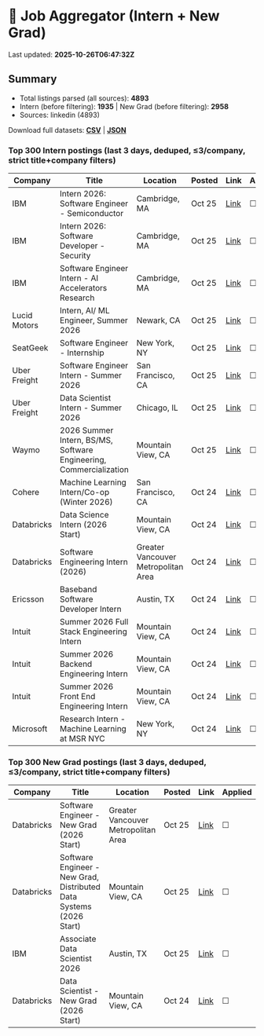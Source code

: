 # 🔎 Job Aggregator (Intern + New Grad)

Last updated: **2025-10-26T06:47:32Z**

## Summary
- Total listings parsed (all sources): **4893**
- Intern (before filtering): **1935** | New Grad (before filtering): **2958**
- Sources: linkedin (4893)

Download full datasets: **[CSV](data/jobs.csv)** | **[JSON](data/jobs.json)**

### Top 300 Intern postings (last 3 days, deduped, ≤3/company, strict title+company filters)
| Company | Title | Location | Posted | Link | Applied |
|---|---|---|---|---|---|
| IBM | Intern 2026: Software Engineer - Semiconductor | Cambridge, MA | Oct 25 | [Link](https://www.linkedin.com/jobs/view/intern-2026-software-engineer-semiconductor-at-ibm-4307575227?position=2&pageNum=7&refId=Ndc9Ki%2FQV9p0ZpfTayH1eQ%3D%3D&trackingId=1NqCQB4LTiPe8FE%2FnEIV2g%3D%3D) | ☐ |
| IBM | Intern 2026: Software Developer - Security | Cambridge, MA | Oct 25 | [Link](https://www.linkedin.com/jobs/view/intern-2026-software-developer-security-at-ibm-4307575229?position=6&pageNum=7&refId=Ndc9Ki%2FQV9p0ZpfTayH1eQ%3D%3D&trackingId=MGpxZjioOi57vupT7%2B1etg%3D%3D) | ☐ |
| IBM | Software Engineer Intern - AI Accelerators Research | Cambridge, MA | Oct 25 | [Link](https://www.linkedin.com/jobs/view/software-engineer-intern-ai-accelerators-research-at-ibm-4307589020?position=6&pageNum=2&refId=P1zd0KKdvjQ%2FYaq4jE8FkA%3D%3D&trackingId=Wo5dAF6uBhPxAWBILi22NQ%3D%3D) | ☐ |
| Lucid Motors | Intern, AI/ ML Engineer, Summer 2026 | Newark, CA | Oct 25 | [Link](https://www.linkedin.com/jobs/view/intern-ai-ml-engineer-summer-2026-at-lucid-motors-4308896067?position=2&pageNum=0&refId=FzYmZqkim7kt3CN04TlbkQ%3D%3D&trackingId=ptj%2FHZBUSYP6fj4XKSW9zQ%3D%3D) | ☐ |
| SeatGeek | Software Engineer - Internship | New York, NY | Oct 25 | [Link](https://www.linkedin.com/jobs/view/software-engineer-internship-at-seatgeek-4307571879?position=8&pageNum=0&refId=gZd5jHSbOZuE7jRpcaWvMg%3D%3D&trackingId=rFrHVm1teGKzCCohVAdQFA%3D%3D) | ☐ |
| Uber Freight | Software Engineer Intern - Summer 2026 | San Francisco, CA | Oct 25 | [Link](https://www.linkedin.com/jobs/view/software-engineer-intern-summer-2026-at-uber-freight-4318650564?position=7&pageNum=2&refId=ix8uG9AZf0XlsZpWMb%2B2%2Fw%3D%3D&trackingId=rhH0Mf%2FteJf%2BoA12wSOFKw%3D%3D) | ☐ |
| Uber Freight | Data Scientist Intern - Summer 2026 | Chicago, IL | Oct 25 | [Link](https://www.linkedin.com/jobs/view/data-scientist-intern-summer-2026-at-uber-freight-4318651572?position=6&pageNum=0&refId=jBkkmQCPzYRtoDWnUuQVuQ%3D%3D&trackingId=SDCCE6UEUjFxF6Q1yYZH1w%3D%3D) | ☐ |
| Waymo | 2026 Summer Intern, BS/MS, Software Engineering, Commercialization | Mountain View, CA | Oct 25 | [Link](https://www.linkedin.com/jobs/view/2026-summer-intern-bs-ms-software-engineering-commercialization-at-waymo-4308878895?position=5&pageNum=5&refId=96bzA%2BLiUbwThjpLWC0RKw%3D%3D&trackingId=PEdGJEfgj3rt4x24AH%2B0RQ%3D%3D) | ☐ |
| Cohere | Machine Learning Intern/Co-op  (Winter 2026) | San Francisco, CA | Oct 24 | [Link](https://www.linkedin.com/jobs/view/machine-learning-intern-co-op-winter-2026-at-cohere-4297028675?position=2&pageNum=0&refId=SZkq0bGL4p%2F2BbOlemZzFg%3D%3D&trackingId=47bQR63%2BJGSWZkH4ED9aTw%3D%3D) | ☐ |
| Databricks | Data Science Intern (2026 Start) | Mountain View, CA | Oct 24 | [Link](https://www.linkedin.com/jobs/view/data-science-intern-2026-start-at-databricks-4297744039?position=4&pageNum=5&refId=MzKVLidEKfY7DMRoygFGqA%3D%3D&trackingId=KQnPFT%2BajIbmR2RGwuxTAA%3D%3D) | ☐ |
| Databricks | Software Engineering Intern (2026) | Greater Vancouver Metropolitan Area | Oct 24 | [Link](https://ca.linkedin.com/jobs/view/software-engineering-intern-2026-at-databricks-4297734980?position=2&pageNum=7&refId=BK5L3C4zAdR2pi5ESMmesQ%3D%3D&trackingId=ZtPYXpPkAG2MjzJjMVsTSQ%3D%3D) | ☐ |
| Ericsson | Baseband Software Developer Intern | Austin, TX | Oct 24 | [Link](https://www.linkedin.com/jobs/view/baseband-software-developer-intern-at-ericsson-4318340355?position=9&pageNum=2&refId=RAYzgcEC9JeM%2BE93jqOKnA%3D%3D&trackingId=D9Q5%2Ba83B0%2FqabIMHNX9Gg%3D%3D) | ☐ |
| Intuit | Summer 2026 Full Stack Engineering Intern | Mountain View, CA | Oct 24 | [Link](https://www.linkedin.com/jobs/view/summer-2026-full-stack-engineering-intern-at-intuit-4331342385?position=7&pageNum=5&refId=96bzA%2BLiUbwThjpLWC0RKw%3D%3D&trackingId=H0pbfNWljYV6XNoCvg%2Fqkg%3D%3D) | ☐ |
| Intuit | Summer 2026 Backend Engineering Intern | Mountain View, CA | Oct 24 | [Link](https://www.linkedin.com/jobs/view/summer-2026-backend-engineering-intern-at-intuit-4331358148?position=9&pageNum=5&refId=96bzA%2BLiUbwThjpLWC0RKw%3D%3D&trackingId=737U1RtAZRVcemrXKzL75g%3D%3D) | ☐ |
| Intuit | Summer 2026 Front End Engineering Intern | Mountain View, CA | Oct 24 | [Link](https://www.linkedin.com/jobs/view/summer-2026-front-end-engineering-intern-at-intuit-4331343316?position=5&pageNum=5&refId=dykUxfN4hMsKRRTP%2B1HZhw%3D%3D&trackingId=%2FIHwSQLXFHa%2FrMo82ZD9Uw%3D%3D) | ☐ |
| Microsoft | Research Intern - Machine Learning at MSR NYC | New York, NY | Oct 24 | [Link](https://www.linkedin.com/jobs/view/research-intern-machine-learning-at-msr-nyc-at-microsoft-4309689706?position=2&pageNum=2&refId=Zkg89BRoB5b%2BQgBS%2FV1oDQ%3D%3D&trackingId=yxF5mlLOV9Pzrf1Xb107rg%3D%3D) | ☐ |

### Top 300 New Grad postings (last 3 days, deduped, ≤3/company, strict title+company filters)
| Company | Title | Location | Posted | Link | Applied |
|---|---|---|---|---|---|
| Databricks | Software Engineer - New Grad (2026 Start) | Greater Vancouver Metropolitan Area | Oct 25 | [Link](https://ca.linkedin.com/jobs/view/software-engineer-new-grad-2026-start-at-databricks-4297756012?position=3&pageNum=7&refId=2XwOrp6nfbcM6yG4%2Fkf1zQ%3D%3D&trackingId=rjyVK%2BYYVQ0Xh9TKUtQ7ig%3D%3D) | ☐ |
| Databricks | Software Engineer - New Grad, Distributed Data Systems (2026 Start) | Mountain View, CA | Oct 25 | [Link](https://www.linkedin.com/jobs/view/software-engineer-new-grad-distributed-data-systems-2026-start-at-databricks-4297753013?position=6&pageNum=7&refId=K0Tor%2BGkr6ixH95EIKMcZA%3D%3D&trackingId=C%2FAzijMCxPT0h5ek4G3CaA%3D%3D) | ☐ |
| IBM | Associate Data Scientist 2026 | Austin, TX | Oct 25 | [Link](https://www.linkedin.com/jobs/view/associate-data-scientist-2026-at-ibm-4287167208?position=4&pageNum=7&refId=t5lnX%2Ff6gC%2FmvqhVGttUZw%3D%3D&trackingId=XUK%2B9APmqp7J7%2FfSiQPKTw%3D%3D) | ☐ |
| Databricks | Data Scientist - New Grad (2026 Start) | Mountain View, CA | Oct 24 | [Link](https://www.linkedin.com/jobs/view/data-scientist-new-grad-2026-start-at-databricks-4297746037?position=8&pageNum=0&refId=XavhOEvqlApuOBa4Pt1LbQ%3D%3D&trackingId=0%2BMVNVnMBpSQEJvTqN98uA%3D%3D) | ☐ |
